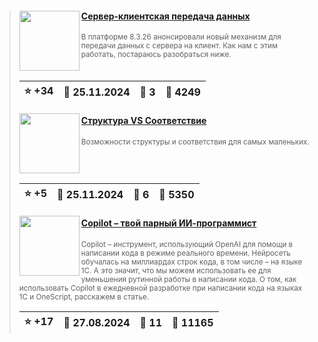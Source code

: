 ﻿<div id="infostart_posts">


> <img src="https://infostart.ru/upload/iblock/a83/a833410030d329054238b9d5976ff0c9.png?95950393-e399-4aee-b1cd-98409103c54c" width="96" align="left"> 
> <h4 style="color: white;"><a href="https://infostart.ru/1c/articles/2242478/">Сервер-клиентская передача данных</a></h4>
> <small>В платформе 8.3.26 анонсировали новый механизм для передачи данных с сервера на клиент. Как нам с этим работать, постараюсь разобраться ниже.</small>  
> <br clear="left">
>
> | :star: +34 |  :calendar: 25.11.2024 |  :speech_balloon: 3 |  :eyes: 4249 |
>  |-|-|-|-|  
> <img src="https://infostart.ru/upload/iblock/dae/dae9a5450c91b41120263e209af8dab1.jpg?56dd2c58-273f-4531-bb4d-39f70e9d5b4c" width="96" align="left"> 
> <h4 style="color: white;"><a href="https://infostart.ru/1c/articles/2183465/">Структура VS Соответствие</a></h4>
> <small>Возможности структуры и соответствия для самых маленьких.</small>  
> <br clear="left">
>
> | :star: +5 |  :calendar: 25.11.2024 |  :speech_balloon: 6 |  :eyes: 5350 |
>  |-|-|-|-|  
> <img src="https://infostart.ru/upload/iblock/e92/e9229466ef5717a593907d1577031b21.jpg?40663fef-26d9-4012-9236-e4ff51b909e3" width="96" align="left"> 
> <h4 style="color: white;"><a href="https://infostart.ru/1c/articles/2175351/">Copilot – твой парный ИИ-программист</a></h4>
> <small>Copilot – инструмент, использующий OpenAI для помощи в написании кода в режиме реального времени. Нейросеть обучалась на миллиардах строк кода, в том числе – на языке 1С. А это значит, что мы можем использовать ее для уменьшения рутинной работы в написании кода. О том, как использовать Copilot в ежедневной разработке при написании кода на языках 1С и OneScript, расскажем в статье.</small>  
> <br clear="left">
>
> | :star: +17 |  :calendar: 27.08.2024 |  :speech_balloon: 11 |  :eyes: 11165 |
>  |-|-|-|-|  
</div>
